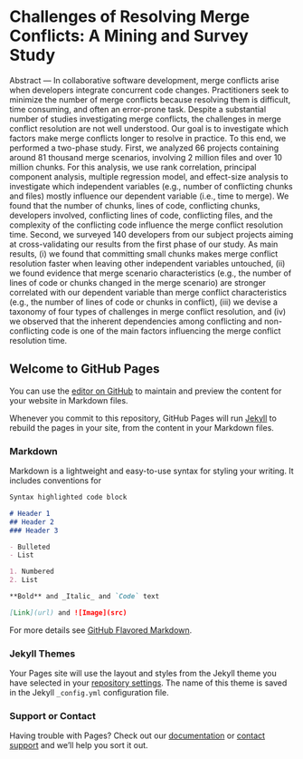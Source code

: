 # Challenges of Resolving Merge Conflicts: A Mining and Survey Study

Abstract — In collaborative software development, merge conflicts arise when developers integrate concurrent code changes.  Practitioners seek to minimize the number of merge conflicts because resolving them is difficult, time consuming, and often an error-prone task. Despite a substantial number of studies investigating merge conflicts, the challenges in merge conflict resolution are not well understood. Our goal is to investigate which factors make merge conflicts longer to resolve in practice. To this end, we performed a two-phase study. First, we analyzed 66 projects containing around 81 thousand merge scenarios, involving 2 million files and over 10 million chunks. For this analysis, we use rank correlation, principal component analysis, multiple regression model, and effect-size analysis to investigate which independent variables (e.g., number of conflicting chunks and files) mostly influence our dependent variable (i.e., time to merge). We found that the number of chunks, lines of code, conflicting chunks, developers involved, conflicting lines of code, conflicting files, and the complexity of the conflicting code influence the merge conflict resolution time. Second, we surveyed 140 developers from our subject projects aiming at cross-validating our results from the first phase of our study. As main results, (i) we found that committing small chunks makes merge conflict resolution faster when leaving other independent variables untouched, (ii) we found evidence that merge scenario characteristics (e.g., the number of lines of code or chunks changed in the merge scenario) are stronger correlated with our dependent variable than merge conflict characteristics (e.g., the number of lines of code or chunks in conflict), (iii) we devise a taxonomy of four types of challenges in merge conflict resolution, and (iv) we observed that the inherent dependencies among conflicting and non-conflicting code is one of the main factors influencing the merge conflict resolution time.


## Welcome to GitHub Pages

You can use the [editor on GitHub](https://github.com/GustavoVale/merge-conflict-resolution-analysis/edit/gh-pages/index.md) to maintain and preview the content for your website in Markdown files.

Whenever you commit to this repository, GitHub Pages will run [Jekyll](https://jekyllrb.com/) to rebuild the pages in your site, from the content in your Markdown files.

### Markdown

Markdown is a lightweight and easy-to-use syntax for styling your writing. It includes conventions for

```markdown
Syntax highlighted code block

# Header 1
## Header 2
### Header 3

- Bulleted
- List

1. Numbered
2. List

**Bold** and _Italic_ and `Code` text

[Link](url) and ![Image](src)
```

For more details see [GitHub Flavored Markdown](https://guides.github.com/features/mastering-markdown/).

### Jekyll Themes

Your Pages site will use the layout and styles from the Jekyll theme you have selected in your [repository settings](https://github.com/GustavoVale/merge-conflict-resolution-analysis/settings/pages). The name of this theme is saved in the Jekyll `_config.yml` configuration file.

### Support or Contact

Having trouble with Pages? Check out our [documentation](https://docs.github.com/categories/github-pages-basics/) or [contact support](https://support.github.com/contact) and we’ll help you sort it out.
